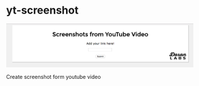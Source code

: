 # yt-screenshot
<img src="https://raw.githubusercontent.com/da-san/yt-screenshot/master/screen.png" />
<p>Create screenshot form youtube video</p>
